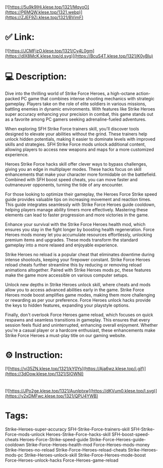 [![https://5u9k9IHi.klese.top/1321/MqyoO](https://P6MQW.klese.top/1321.webp)](https://ZJEF9Zj.klese.top/1321/BVimF)
# ✅ Link:
[![https://JCMFjzO.klese.top/1321/Cy4L0gm](https://dlX8McK.klese.top/d.svg)](https://BcuS4T.klese.top/1321/K0yBlu)
# 💻 Description:
Dive into the thrilling world of Strike Force Heroes, a high-octane action-packed PC game that combines intense shooting mechanics with strategic gameplay. Players take on the role of elite soldiers in various missions, battling enemies in dynamic environments. With features like Strike Heroes super accuracy enhancing your precision in combat, this game stands out as a favorite among PC gamers seeking adrenaline-fueled adventures.



When exploring SFH Strike Force trainers skill, you'll discover tools designed to elevate your abilities without the grind. These trainers help unlock hidden potentials, making it easier to dominate levels with improved skills and strategies. SFH Strike Force mods unlock additional content, allowing players to access new weapons and maps for a more customized experience.



Heroes Strike Force hacks skill offer clever ways to bypass challenges, giving you an edge in multiplayer modes. These hacks focus on skill enhancements that make your character more formidable on the battlefield. Combined with SFH boost speed cheats, you can move faster and outmaneuver opponents, turning the tide of any encounter.



For those looking to optimize their gameplay, the Heroes Force Strike speed guide provides valuable tips on increasing movement and reaction times. This guide integrates seamlessly with Strike Force Heroes guide cooldown, helping players manage ability timers more effectively. Mastering these elements can lead to faster progression and more victories in the game.



Enhance your survival with the Strike Force Heroes health mod, which ensures you stay in the fight longer by boosting health regeneration. Force Heroes mods money let you accumulate resources effortlessly, unlocking premium items and upgrades. These mods transform the standard gameplay into a more relaxed and enjoyable experience.



Strike Heroes no reload is a popular cheat that eliminates downtime during intense shootouts, keeping your firepower constant. Strike Force Heroes reload cheats further streamline this by reducing or removing reload animations altogether. Paired with Strike Heroes mods pc, these features make the game more accessible on various computer setups.



Unlock new depths in Strike Heroes unlock skill, where cheats and mods allow you to access advanced abilities early in the game. Strike Force Heroes mode boost amplifies game modes, making them more challenging or rewarding as per your preference. Force Heroes unlock hacks provide the keys to hidden features, expanding your playstyle options.



Finally, don't overlook Force Heroes game reload, which focuses on quick respawns and seamless transitions in gameplay. This ensures that every session feels fluid and uninterrupted, enhancing overall enjoyment. Whether you're a casual player or a hardcore enthusiast, these enhancements make Strike Force Heroes a must-play title on our gaming website.

# ⚙️ Instruction:
[![https://vi35ZN.klese.top/1321/kY0Ys](https://Aja6wz.klese.top/i.gif)](https://3dOow.klese.top/1321/SIOWNI)
#
[![https://JPo2ge.klese.top/1321/Aunlptxw](https://dKVum0.klese.top/l.svg)](https://y2xDMFwc.klese.top/1321/QPU4YWB)
# Tags:
Strike-Heroes-super-accuracy SFH-Strike-Force-trainers-skill SFH-Strike-Force-mods-unlock Heroes-Strike-Force-hacks-skill SFH-boost-speed-cheats Heroes-Force-Strike-speed-guide Strike-Force-Heroes-guide-cooldown Strike-Force-Heroes-health-mod Force-Heroes-mods-money Strike-Heroes-no-reload Strike-Force-Heroes-reload-cheats Strike-Heroes-mods-pc Strike-Heroes-unlock-skill Strike-Force-Heroes-mode-boost Force-Heroes-unlock-hacks Force-Heroes-game-reload







